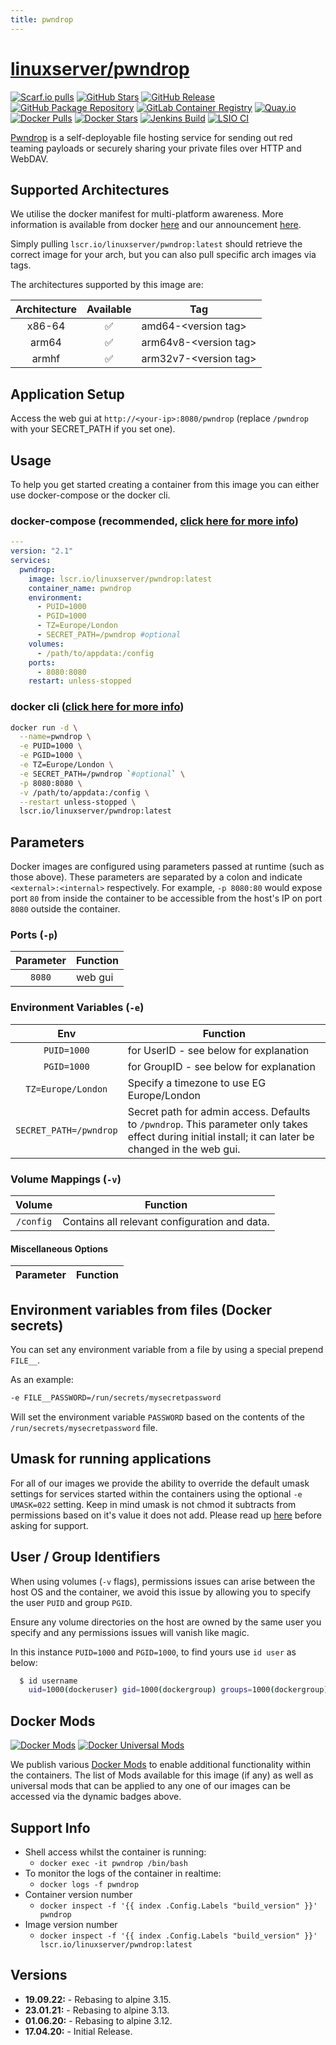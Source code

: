 ```yaml
---
title: pwndrop
---
```

<!-- DO NOT EDIT THIS FILE MANUALLY  -->
<!-- Please read the https://github.com/linuxserver/docker-pwndrop/blob/master/.github/CONTRIBUTING.md -->

# [linuxserver/pwndrop](https://github.com/linuxserver/docker-pwndrop)

[![Scarf.io pulls](https://scarf.sh/installs-badge/linuxserver-ci/linuxserver%2Fpwndrop?color=94398d&label-color=555555&logo-color=ffffff&style=for-the-badge&package-type=docker)](https://scarf.sh/gateway/linuxserver-ci/docker/linuxserver%2Fpwndrop)
[![GitHub Stars](https://img.shields.io/github/stars/linuxserver/docker-pwndrop.svg?color=94398d&labelColor=555555&logoColor=ffffff&style=for-the-badge&logo=github)](https://github.com/linuxserver/docker-pwndrop)
[![GitHub Release](https://img.shields.io/github/release/linuxserver/docker-pwndrop.svg?color=94398d&labelColor=555555&logoColor=ffffff&style=for-the-badge&logo=github)](https://github.com/linuxserver/docker-pwndrop/releases)
[![GitHub Package Repository](https://img.shields.io/static/v1.svg?color=94398d&labelColor=555555&logoColor=ffffff&style=for-the-badge&label=linuxserver.io&message=GitHub%20Package&logo=github)](https://github.com/linuxserver/docker-pwndrop/packages)
[![GitLab Container Registry](https://img.shields.io/static/v1.svg?color=94398d&labelColor=555555&logoColor=ffffff&style=for-the-badge&label=linuxserver.io&message=GitLab%20Registry&logo=gitlab)](https://gitlab.com/linuxserver.io/docker-pwndrop/container_registry)
[![Quay.io](https://img.shields.io/static/v1.svg?color=94398d&labelColor=555555&logoColor=ffffff&style=for-the-badge&label=linuxserver.io&message=Quay.io)](https://quay.io/repository/linuxserver.io/pwndrop)
[![Docker Pulls](https://img.shields.io/docker/pulls/linuxserver/pwndrop.svg?color=94398d&labelColor=555555&logoColor=ffffff&style=for-the-badge&label=pulls&logo=docker)](https://hub.docker.com/r/linuxserver/pwndrop)
[![Docker Stars](https://img.shields.io/docker/stars/linuxserver/pwndrop.svg?color=94398d&labelColor=555555&logoColor=ffffff&style=for-the-badge&label=stars&logo=docker)](https://hub.docker.com/r/linuxserver/pwndrop)
[![Jenkins Build](https://img.shields.io/jenkins/build?labelColor=555555&logoColor=ffffff&style=for-the-badge&jobUrl=https%3A%2F%2Fci.linuxserver.io%2Fjob%2FDocker-Pipeline-Builders%2Fjob%2Fdocker-pwndrop%2Fjob%2Fmaster%2F&logo=jenkins)](https://ci.linuxserver.io/job/Docker-Pipeline-Builders/job/docker-pwndrop/job/master/)
[![LSIO CI](https://img.shields.io/badge/dynamic/yaml?color=94398d&labelColor=555555&logoColor=ffffff&style=for-the-badge&label=CI&query=CI&url=https%3A%2F%2Fci-tests.linuxserver.io%2Flinuxserver%2Fpwndrop%2Flatest%2Fci-status.yml)](https://ci-tests.linuxserver.io/linuxserver/pwndrop/latest/index.html)

[Pwndrop](https://github.com/kgretzky/pwndrop) is a self-deployable file hosting service for sending out red teaming payloads or securely sharing your private files over HTTP and WebDAV.

## Supported Architectures

We utilise the docker manifest for multi-platform awareness. More information is available from docker [here](https://github.com/docker/distribution/blob/master/docs/spec/manifest-v2-2.md#manifest-list) and our announcement [here](https://blog.linuxserver.io/2019/02/21/the-lsio-pipeline-project/).

Simply pulling `lscr.io/linuxserver/pwndrop:latest` should retrieve the correct image for your arch, but you can also pull specific arch images via tags.

The architectures supported by this image are:

| Architecture | Available | Tag |
| :----: | :----: | ---- |
| x86-64 | ✅ | amd64-\<version tag\> |
| arm64 | ✅ | arm64v8-\<version tag\> |
| armhf| ✅ | arm32v7-\<version tag\> |

## Application Setup

Access the web gui at `http://<your-ip>:8080/pwndrop` (replace `/pwndrop` with your SECRET_PATH if you set one).

## Usage

To help you get started creating a container from this image you can either use docker-compose or the docker cli.

### docker-compose (recommended, [click here for more info](https://docs.linuxserver.io/general/docker-compose))

```yaml
---
version: "2.1"
services:
  pwndrop:
    image: lscr.io/linuxserver/pwndrop:latest
    container_name: pwndrop
    environment:
      - PUID=1000
      - PGID=1000
      - TZ=Europe/London
      - SECRET_PATH=/pwndrop #optional
    volumes:
      - /path/to/appdata:/config
    ports:
      - 8080:8080
    restart: unless-stopped
```

### docker cli ([click here for more info](https://docs.docker.com/engine/reference/commandline/cli/))

```bash
docker run -d \
  --name=pwndrop \
  -e PUID=1000 \
  -e PGID=1000 \
  -e TZ=Europe/London \
  -e SECRET_PATH=/pwndrop `#optional` \
  -p 8080:8080 \
  -v /path/to/appdata:/config \
  --restart unless-stopped \
  lscr.io/linuxserver/pwndrop:latest
```

## Parameters

Docker images are configured using parameters passed at runtime (such as those above). These parameters are separated by a colon and indicate `<external>:<internal>` respectively. For example, `-p 8080:80` would expose port `80` from inside the container to be accessible from the host's IP on port `8080` outside the container.

### Ports (`-p`)

| Parameter | Function |
| :----: | --- |
| `8080` | web gui |

### Environment Variables (`-e`)

| Env | Function |
| :----: | --- |
| `PUID=1000` | for UserID - see below for explanation |
| `PGID=1000` | for GroupID - see below for explanation |
| `TZ=Europe/London` | Specify a timezone to use EG Europe/London |
| `SECRET_PATH=/pwndrop` | Secret path for admin access. Defaults to `/pwndrop`. This parameter only takes effect during initial install; it can later be changed in the web gui. |

### Volume Mappings (`-v`)

| Volume | Function |
| :----: | --- |
| `/config` | Contains all relevant configuration and data. |

#### Miscellaneous Options

| Parameter | Function |
| :-----:   | --- |

## Environment variables from files (Docker secrets)

You can set any environment variable from a file by using a special prepend `FILE__`.

As an example:

```bash
-e FILE__PASSWORD=/run/secrets/mysecretpassword
```

Will set the environment variable `PASSWORD` based on the contents of the `/run/secrets/mysecretpassword` file.

## Umask for running applications

For all of our images we provide the ability to override the default umask settings for services started within the containers using the optional `-e UMASK=022` setting.
Keep in mind umask is not chmod it subtracts from permissions based on it's value it does not add. Please read up [here](https://en.wikipedia.org/wiki/Umask) before asking for support.

## User / Group Identifiers

When using volumes (`-v` flags), permissions issues can arise between the host OS and the container, we avoid this issue by allowing you to specify the user `PUID` and group `PGID`.

Ensure any volume directories on the host are owned by the same user you specify and any permissions issues will vanish like magic.

In this instance `PUID=1000` and `PGID=1000`, to find yours use `id user` as below:

```bash
  $ id username
    uid=1000(dockeruser) gid=1000(dockergroup) groups=1000(dockergroup)
```

## Docker Mods

[![Docker Mods](https://img.shields.io/badge/dynamic/yaml?color=94398d&labelColor=555555&logoColor=ffffff&style=for-the-badge&label=pwndrop&query=%24.mods%5B%27pwndrop%27%5D.mod_count&url=https%3A%2F%2Fraw.githubusercontent.com%2Flinuxserver%2Fdocker-mods%2Fmaster%2Fmod-list.yml)](https://mods.linuxserver.io/?mod=pwndrop "view available mods for this container.") [![Docker Universal Mods](https://img.shields.io/badge/dynamic/yaml?color=94398d&labelColor=555555&logoColor=ffffff&style=for-the-badge&label=universal&query=%24.mods%5B%27universal%27%5D.mod_count&url=https%3A%2F%2Fraw.githubusercontent.com%2Flinuxserver%2Fdocker-mods%2Fmaster%2Fmod-list.yml)](https://mods.linuxserver.io/?mod=universal "view available universal mods.")

We publish various [Docker Mods](https://github.com/linuxserver/docker-mods) to enable additional functionality within the containers. The list of Mods available for this image (if any) as well as universal mods that can be applied to any one of our images can be accessed via the dynamic badges above.

## Support Info

* Shell access whilst the container is running:
  * `docker exec -it pwndrop /bin/bash`
* To monitor the logs of the container in realtime:
  * `docker logs -f pwndrop`
* Container version number
  * `docker inspect -f '{{ index .Config.Labels "build_version" }}' pwndrop`
* Image version number
  * `docker inspect -f '{{ index .Config.Labels "build_version" }}' lscr.io/linuxserver/pwndrop:latest`

## Versions

* **19.09.22:** - Rebasing to alpine 3.15.
* **23.01.21:** - Rebasing to alpine 3.13.
* **01.06.20:** - Rebasing to alpine 3.12.
* **17.04.20:** - Initial Release.
